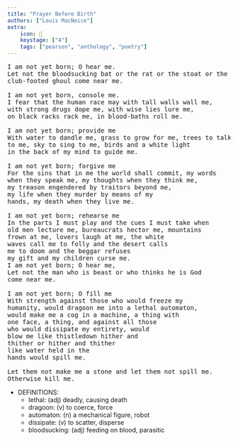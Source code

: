 ```yaml
---
title: "Prayer Before Birth"
authors: ["Louis MacNeice"]
extra:
    icon: 🦇
    keystage: ["4"]
    tags: ["pearson", "anthology", "poetry"]
---
```


<pre class="language-pre">
I am not yet born; O hear me.  
Let not the bloodsucking bat or the rat or the stoat or the  
club-footed ghoul come near me.  
  
I am not yet born, console me.  
I fear that the human race may with tall walls wall me,  
with strong drugs dope me, with wise lies lure me,  
on black racks rack me, in blood-baths roll me.  
  
I am not yet born; provide me  
With water to dandle me, grass to grow for me, trees to talk  
to me, sky to sing to me, birds and a white light  
in the back of my mind to guide me.  
  
I am not yet born; forgive me  
For the sins that in me the world shall commit, my words  
when they speak me, my thoughts when they think me,  
my treason engendered by traitors beyond me,  
my life when they murder by means of my  
hands, my death when they live me.  
  
I am not yet born; rehearse me  
In the parts I must play and the cues I must take when  
old men lecture me, bureaucrats hector me, mountains  
frown at me, lovers laugh at me, the white  
waves call me to folly and the desert calls  
me to doom and the beggar refuses  
my gift and my children curse me.  
I am not yet born; O hear me,  
Let not the man who is beast or who thinks he is God  
come near me.  
  
I am not yet born; O fill me  
With strength against those who would freeze my  
humanity, would dragoon me into a lethal automaton,  
would make me a cog in a machine, a thing with  
one face, a thing, and against all those  
who would dissipate my entirety, would  
blow me like thistledown hither and  
thither or hither and thither  
like water held in the  
hands would spill me.  
  
Let them not make me a stone and let them not spill me.  
Otherwise kill me.
</pre>

- DEFINITIONS:
  - lethal: (adj) deadly, causing death  
  - dragoon: (v) to coerce, force  
  - automaton: (n) a mechanical figure, robot  
  - dissipate: (v) to scatter, disperse  
  - bloodsucking: (adj) feeding on blood, parasitic
